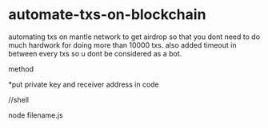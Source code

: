 # automate-txs-on-blockchain

automating txs on mantle network to get airdrop so that you dont need to do much hardwork for doing more than 10000 txs.
also added timeout in between every txs so u dont be considered as a bot.

method

*put private key and receiver address in code

//shell

node filename.js
